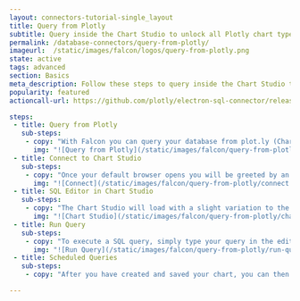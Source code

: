 ```yaml
---
layout: connectors-tutorial-single_layout
title: Query from Plotly
subtitle: Query inside the Chart Studio to unlock all Plotly chart types and styling options.
permalink: /database-connectors/query-from-plotly/
imageurl:  /static/images/falcon/logos/query-from-plotly.png
state: active
tags: advanced
section: Basics
meta_description: Follow these steps to query inside the Chart Studio to unlock all Plotly chart types and styling options
popularity: featured
actioncall-url: https://github.com/plotly/electron-sql-connector/releases

steps:
 - title: Query from Plotly
   sub-steps:
    - copy: "With Falcon you can query your database from plot.ly (Chart Studio), which will allow you to utilize all chart types and styling options that are avaliable in the Chart Studio and also setup scheduled queries. In order to query from plot.ly, navigate to the PLOT.LY tab in Falcon then click the blue *QUERY [DATABASE] FROM PLOT.LY* button. This will open plot.ly (Chart Studio) in your default browser."
      img: "![Query from Plotly](/static/images/falcon/query-from-plotly/query-from-plotly.png)"
 - title: Connect to Chart Studio
   sub-steps:
    - copy: "Once your default browser opens you will be greeted by an import modal, where you ought to see HTTPS radio button selected and your unique URL in option 4 (like below). When ready, you can click *Connect*."
      img: "![Connect](/static/images/falcon/query-from-plotly/connect.png)"
 - title: SQL Editor in Chart Studio
   sub-steps:
    - copy: "The Chart Studio will load with a slight variation to the interface. As you can see, above the grid is the SQL Editor and to the right are your database conncetions and avaliable tables."
      img: "![Chart Studio](/static/images/falcon/query-from-plotly/chart-studio.png)"
 - title: Run Query
   sub-steps:
    - copy: "To execute a SQL query, simply type your query in the editor and hit *Run Query*. If succesful, you ought to see the grid populted with data and you can begin creating your chart type. For tutorials on chart types, see our [Chart Studio documentation](https://help.plot.ly/tutorials/)."
      img: "![Run Query](/static/images/falcon/query-from-plotly/run-query.png)"
 - title: Scheduled Queries
   sub-steps:
    - copy: "After you have created and saved your chart, you can then schedule queries to take place every x by selecting the Scedule Query checkbox, your selected time and saving the chart again. For more detailed information on scheduled queries see the [Schedule a Query tutorial](https://help.plot.ly/database-connectors/schedule-query)."

---
```

